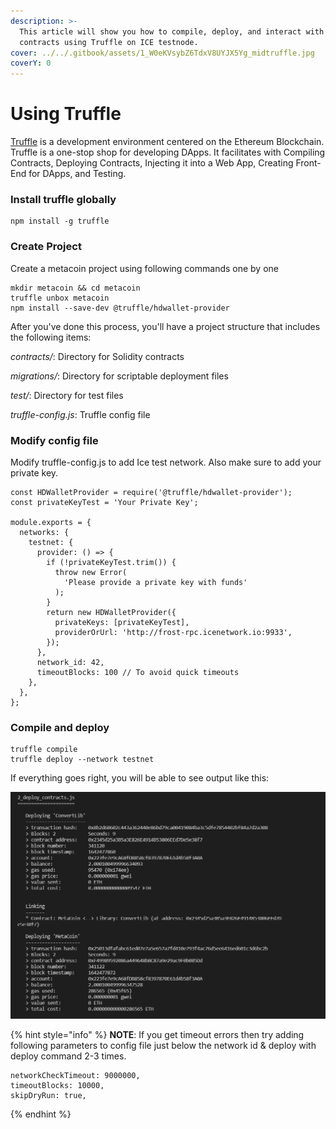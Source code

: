 ```yaml
---
description: >-
  This article will show you how to compile, deploy, and interact with smart
  contracts using Truffle on ICE testnode.
cover: ../../.gitbook/assets/1_W0eKVsybZ6TdxV8UYJX5Yg_midtruffle.jpg
coverY: 0
---
```


# Using Truffle

[Truffle](https://trufflesuite.com/truffle/) is a development environment centered on the Ethereum Blockchain. Truffle is a one-stop shop for developing DApps. It facilitates with Compiling Contracts, Deploying Contracts, Injecting it into a Web App, Creating Front-End for DApps, and Testing.

### Install truffle globally

```
npm install -g truffle
```

### Create Project

Create a metacoin project using following commands one by one

```
mkdir metacoin && cd metacoin
truffle unbox metacoin 
npm install --save-dev @truffle/hdwallet-provider
```

After you've done this process, you'll have a project structure that includes the following items:&#x20;

&#x20;_contracts/_: Directory for Solidity contracts&#x20;

_migrations/_: Directory for scriptable deployment files&#x20;

_test/_: Directory for test files&#x20;

_truffle-config.js_: Truffle config file&#x20;

### Modify config file

Modify truffle-config.js to add Ice test network. Also make sure to add your private key.

```
const HDWalletProvider = require('@truffle/hdwallet-provider');
const privateKeyTest = 'Your Private Key';

module.exports = {
  networks: {
    testnet: {
      provider: () => {
        if (!privateKeyTest.trim()) {
          throw new Error(
            'Please provide a private key with funds'    
          );
        }
        return new HDWalletProvider({
          privateKeys: [privateKeyTest],
          providerOrUrl: 'http://frost-rpc.icenetwork.io:9933',
        });
      },
      network_id: 42,
      timeoutBlocks: 100 // To avoid quick timeouts
    },
  },
};
```

### Compile and deploy

```
truffle compile
truffle deploy --network testnet
```

If everything goes right, you will be able to see output like this:&#x20;

![](../../.gitbook/assets/sc1.png)

{% hint style="info" %}
**NOTE**: If you get timeout errors then try adding following parameters to config file just below the network id & deploy with deploy command 2-3 times.

```
networkCheckTimeout: 9000000,
timeoutBlocks: 10000,
skipDryRun: true,
```
{% endhint %}

